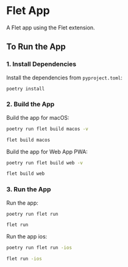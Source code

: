 # Flet App

A Flet app using the Flet extension.

## To Run the App

### 1. Install Dependencies

Install the dependencies from `pyproject.toml`:

```sh
poetry install
```

### 2. Build the App

Build the app for macOS:

```sh
poetry run flet build macos -v
```

```sh
flet build macos
```

Build the app for Web App PWA:

```sh
poetry run flet build web -v
```

```sh
flet build web
```

### 3. Run the App

Run the app:

```sh
poetry run flet run
```

```sh
flet run
```

Run the app ios:

```sh
poetry run flet run -ios
```

```sh
flet run -ios
```